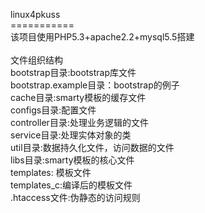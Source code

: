 linux4pkuss
<br>===========<br>
该项目使用PHP5.3+apache2.2+mysql5.5搭建<br>
<br>
文件组织结构<br>
bootstrap目录:bootstrap库文件<br>
bootstrap.example目录：bootstrap的例子<br>
cache目录:smarty模板的缓存文件<br>
configs目录:配置文件<br>
controller目录:处理业务逻辑的文件<br>
service目录:处理实体对象的类<br>
util目录:数据持久化文件，访问数据的文件<br>
libs目录:smarty模板的核心文件<br>
templates: 模板文件<br>
templates_c:编译后的模板文件<br>
.htaccess文件:伪静态的访问规则<br>
